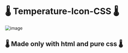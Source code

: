 # 🌡️ Temperature-Icon-CSS 🌡️
![image](https://user-images.githubusercontent.com/94203956/175696036-f303ad9b-48d1-40c7-99c7-396a77164cc6.png)

## 🌡️ Made only with html and pure css 🌡️
